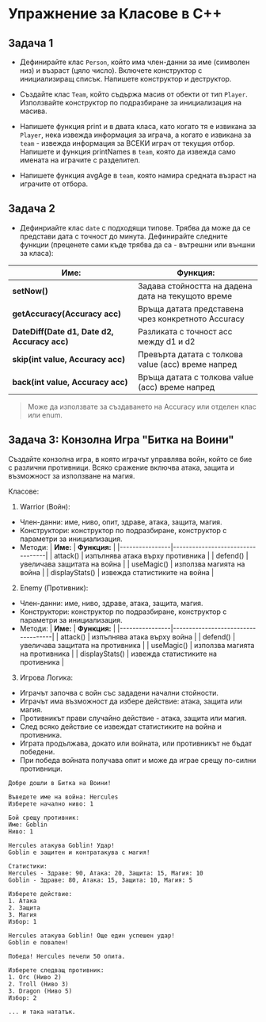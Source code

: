 # Упражнение за Класове в C++

## Задача 1

- Дефинирайте клас `Person`, който има член-данни за име (символен низ) и възраст (цяло число). Включете конструктор с инициализиращ списък. Напишете конструктор и деструктор.

- Създайте клас `Team`, който съдържа масив от обекти от тип `Player`. Използвайте конструктор по подразбиране за инициализация на масива.

- Напишете функция print и в двата класа, като когато тя е извикана за `Player`, нека извежда информация за играча, а когато е извикана за `team` - извежда информация за ВСЕКИ играч от текущия отбор. Напишете и функция printNames в `team`, която да извежда само имената на играчите с разделител.

- Напишете функция avgAge в `team`, която намира средната възраст на играчите от отбора.

## Задача 2

- Дефинриайте клас `date` с подходящи типове. Трябва да може да се представи дата с точност до минута. Дефинирайте следните функции (преценете сами къде трябва да са - вътрешни или външни за класа):

| **Име:**                                     | Функция:                                           |
| -------------------------------------------- | -------------------------------------------------- |
| **setNow()**                                 | Задава стойността на дадена дата на текущото време |
| **getAccuracy(Accuracy acc)**                | Връща датата представена чрез конкретното Accuracy |
| **DateDiff(Date d1, Date d2, Accuracy acc)** | Разликата с точност acc между d1 и d2              |
| **skip(int value, Accuracy acc)**            | Превърта датата с толкова value (acc) време напред |
| **back(int value, Accuracy acc)**            | Връща датата с толкова value (acc) време напред    |

> Може да използвате за създаването на Accuracy или отделен клас или enum.

## Задача 3: Конзолна Игра "Битка на Воини"

Създайте конзолна игра, в която играчът управлява войн, който се бие с различни противници. Всяко сражение включва атака, защита и възможност за използване на магия.

Класове:

1. Warrior (Войн):

- Член-данни: име, ниво, опит, здраве, атака, защита, магия.
- Конструктори: конструктор по подразбиране, конструктор с параметри за инициализация.
- Методи:
  | **Име:** | **Функция:** |
  |----------------|----------------------------------|
  | attack() | изпълнява атака върху противника |
  | defend() | увеличава защитата на война |
  | useMagic() | използва магията на война |
  | displayStats() | извежда статистиките на война |

2. Enemy (Противник):

- Член-данни: име, ниво, здраве, атака, защита, магия.
- Конструктори: конструктор по подразбиране, конструктор с параметри за инициализация.
- Методи:
  | **Име:** | **Функция:** |
  |----------------|------------------------------------|
  | attack() | изпълнява атака върху война |
  | defend() | увеличава защитата на противника |
  | useMagic() | използва магията на противника |
  | displayStats() | извежда статистиките на противника |

3. Игрова Логика:

- Играчът започва с войн със зададени начални стойности.
- Играчът има възможност да избере действие: атака, защита или магия.
- Противникът прави случайно действие - атака, защита или магия.
- След всяко действие се извеждат статистиките на война и противника.
- Играта продължава, докато или войната, или противникът не бъдат победени.
- При победа войната получава опит и може да играе срещу по-силни противници.

```
Добре дошли в Битка на Воини!

Въведете име на война: Hercules
Изберете начално ниво: 1

Бой срещу противник:
Име: Goblin
Ниво: 1

Hercules атакува Goblin! Удар!
Goblin е защитен и контратакува с магия!

Статистики:
Hercules - Здраве: 90, Атака: 20, Защита: 15, Магия: 10
Goblin - Здраве: 80, Атака: 15, Защита: 10, Магия: 5

Изберете действие:
1. Атака
2. Защита
3. Магия
Избор: 1

Hercules атакува Goblin! Още един успешен удар!
Goblin е повален!

Победа! Hercules печели 50 опита.

Изберете следващ противник:
1. Orc (Ниво 2)
2. Troll (Ниво 3)
3. Dragon (Ниво 5)
Избор: 2

... и така нататък.
```
